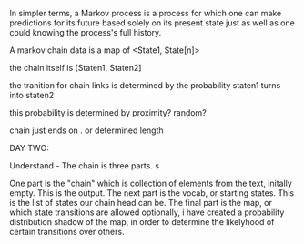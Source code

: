 


In simpler terms, a Markov process is a process for
which one can make predictions for its future 
based solely on its present state just as 
well as one could knowing the process's full history.

A markov chain data is a map of <State1, State[n]> 

the chain itself is [Staten1, Staten2]

the tranition for chain links is determined by the probability staten1 turns into staten2

this probability is determined by proximity? random? 


chain just ends on . or determined length


DAY TWO:

Understand - The chain is three parts. s

One part is the "chain" which is collection of elements from the text, initally empty. This is the output. 
The next part is the vocab, or starting states. This is the list of states our chain head can be. 
The final part is the map, or which state transitions are allowed
optionally, i have created a probability distribution shadow of the map, 
in order to determine the likelyhood of certain transitions over others.
